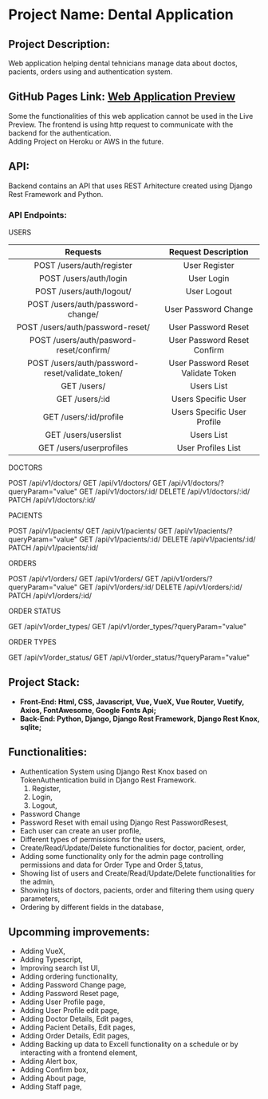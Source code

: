 # Project Name: Dental Application

## Project Description:

Web application helping dental tehnicians manage data about doctos, pacients, orders using and authentication system.

## GitHub Pages Link: [Web Application Preview](https://pavelescuvictor.github.io/DentalApplication/)

Some the functionalities of this web application cannot be used in the Live Preview. The frontend is using http request to communicate with the backend for the authentication.<br>
Adding Project on Heroku or AWS in the future.

## API: 

Backend contains an API that uses REST Arhitecture created using Django Rest Framework and Python.

### API Endpoints:

USERS <br>

| Requests                                         |      Request Description                |
|:------------------------------------------------:|:---------------------------------------:|
| POST /users/auth/register                        |    User Register                        |
| POST /users/auth/login                           |    User Login                           |
| POST /users/auth/logout/                         |    User Logout                          |
| POST /users/auth/password-change/                |    User Password Change                 |
| POST /users/auth/password-reset/                 |    User Password Reset                  |
| POST /users/auth/pasword-reset/confirm/          |    User Password Reset Confirm          |
| POST /users/auth/password-reset/validate_token/  |    User Password Reset Validate Token   |
| GET /users/                                      |    Users List                           |
| GET /users/:id                                   |    Users Specific User                  |
| GET /users/:id/profile                           |    Users Specific User Profile          |
| GET /users/userslist                             |    Users List                           |
| GET /users/userprofiles                          |    User Profiles List                   |

DOCTORS <br>

POST /api/v1/doctors/
GET /api/v1/doctors/
GET /api/v1/doctors/?queryParam="value"
GET /api/v1/doctors/:id/
DELETE /api/v1/doctors/:id/
PATCH /api/v1/doctors/:id/

PACIENTS <br>

POST /api/v1/pacients/
GET /api/v1/pacients/
GET /api/v1/pacients/?queryParam="value"
GET /api/v1/pacients/:id/
DELETE /api/v1/pacients/:id/
PATCH /api/v1/pacients/:id/

ORDERS <br>

POST /api/v1/orders/
GET /api/v1/orders/
GET /api/v1/orders/?queryParam="value"
GET /api/v1/orders/:id/
DELETE /api/v1/orders/:id/
PATCH /api/v1/orders/:id/

ORDER STATUS <br>

GET /api/v1/order_types/
GET /api/v1/order_types/?queryParam="value"

ORDER TYPES <br>

GET /api/v1/order_status/
GET /api/v1/order_status/?queryParam="value"

## Project Stack:

* **Front-End: Html, CSS, Javascript, Vue, VueX, Vue Router, Vuetify, Axios, FontAwesome, Google Fonts Api;**
* **Back-End: Python, Django, Django Rest Framework, Django Rest Knox, sqlite;**

## Functionalities:

- Authentication System using Django Rest Knox based on TokenAuthentication build in Django Rest Framework.
  1. Register,
  2. Login,
  3. Logout,
- Password Change
- Password Reset with email using Django Rest PasswordResest,
- Each user can create an user profile,
- Different types of permissions for the users,
- Create/Read/Update/Delete functionalities for doctor, pacient, order,
- Adding some functionality only for the admin page controlling permissions and data for Order Type and Order S,tatus,
- Showing list of users and Create/Read/Update/Delete functionalities for the admin,
- Showing lists of doctors, pacients, order and filtering them using query parameters,
- Ordering by different fields in the database, 


## Upcomming improvements: 

- Adding VueX,
- Adding Typescript,
- Improving search list UI,
- Adding ordering functionality,
- Adding Password Change page,
- Adding Password Reset page,
- Adding User Profile page,
- Adding User Profile edit page,
- Adding Doctor Details, Edit pages,
- Adding Pacient Details, Edit pages,
- Adding Order Details, Edit pages,
- Adding Backing up data to Excell functionality on a schedule or by interacting with a frontend element,
- Adding Alert box,
- Adding Confirm box,
- Adding About page,
- Adding Staff page,


